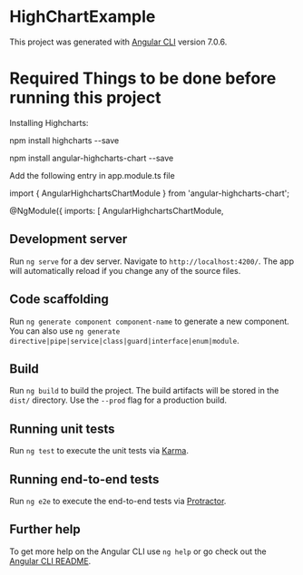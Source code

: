 # HighChartExample

This project was generated with [Angular CLI](https://github.com/angular/angular-cli) version 7.0.6.

# Required Things to be done before running this project


Installing Highcharts:

npm install highcharts --save

npm install angular-highcharts-chart --save

Add the following entry in app.module.ts file

import { AngularHighchartsChartModule } from 'angular-highcharts-chart';

@NgModule({
  imports: [
    AngularHighchartsChartModule,

## Development server

Run `ng serve` for a dev server. Navigate to `http://localhost:4200/`. The app will automatically reload if you change any of the source files.

## Code scaffolding

Run `ng generate component component-name` to generate a new component. You can also use `ng generate directive|pipe|service|class|guard|interface|enum|module`.

## Build

Run `ng build` to build the project. The build artifacts will be stored in the `dist/` directory. Use the `--prod` flag for a production build.

## Running unit tests

Run `ng test` to execute the unit tests via [Karma](https://karma-runner.github.io).

## Running end-to-end tests

Run `ng e2e` to execute the end-to-end tests via [Protractor](http://www.protractortest.org/).

## Further help

To get more help on the Angular CLI use `ng help` or go check out the [Angular CLI README](https://github.com/angular/angular-cli/blob/master/README.md).

